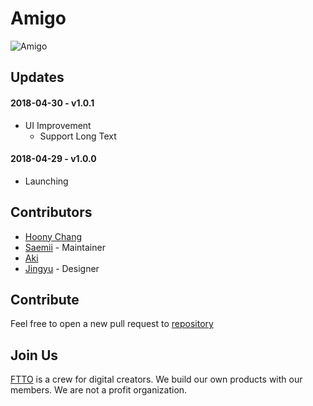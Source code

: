 # Amigo
![Amigo](https://raw.githubusercontent.com/ftto/amigo/gh-pages/screenshot.png)
## Updates

#### 2018-04-30 - v1.0.1
- UI Improvement
    - Support Long Text

#### 2018-04-29 - v1.0.0
- Launching

## Contributors
- [Hoony Chang](https://github.com/the6thm0nth)
- [Saemii](https://github.com/amiru11) - Maintainer
- [Aki](https://github.com/hjmkay) 
- [Jingyu](https://www.behance.net/iamleejingyu) - Designer

## Contribute
Feel free to open a new pull request to [repository](https://github.com/ftto/amigo)

## Join Us
[FTTO](https://github.com/ftto) is a crew for digital creators. We build our own products with our members. We are not a profit organization.
